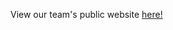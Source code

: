 View our team's public website [here!]([https://ud-cps491-24s-team.github.io/Team09-ThinkPath-Public/) 
